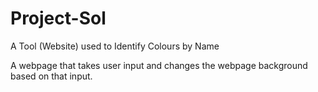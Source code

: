 # Project-Sol
A Tool (Website) used to Identify Colours by Name

A webpage that takes user input and changes the webpage background based on that input.

